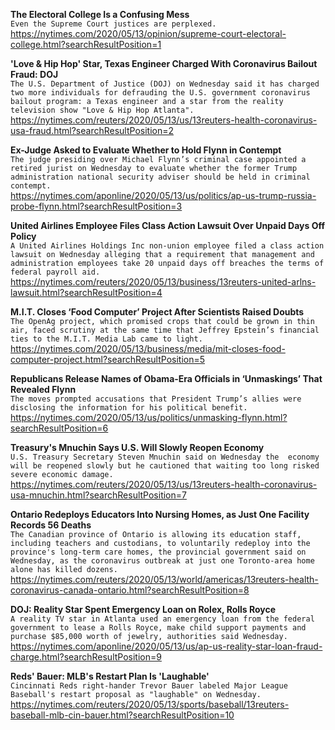 **The Electoral College Is a Confusing Mess**\
`Even the Supreme Court justices are perplexed.`\
https://nytimes.com/2020/05/13/opinion/supreme-court-electoral-college.html?searchResultPosition=1

**'Love & Hip Hop' Star, Texas Engineer Charged With Coronavirus Bailout Fraud: DOJ**\
`The U.S. Department of Justice (DOJ) on Wednesday said it has charged two more individuals for defrauding the U.S. government coronavirus bailout program: a Texas engineer and a star from the reality television show "Love & Hip Hop Atlanta".`\
https://nytimes.com/reuters/2020/05/13/us/13reuters-health-coronavirus-usa-fraud.html?searchResultPosition=2

**Ex-Judge Asked to Evaluate Whether to Hold Flynn in Contempt**\
`The judge presiding over Michael Flynn’s criminal case appointed a retired jurist on Wednesday to evaluate whether the former Trump administration national security adviser should be held in criminal contempt. `\
https://nytimes.com/aponline/2020/05/13/us/politics/ap-us-trump-russia-probe-flynn.html?searchResultPosition=3

**United Airlines Employee Files Class Action Lawsuit Over Unpaid Days Off Policy**\
`A United Airlines Holdings Inc non-union employee filed a class action lawsuit on Wednesday alleging that a requirement that management and administration employees take 20 unpaid days off breaches the terms of federal payroll aid.`\
https://nytimes.com/reuters/2020/05/13/business/13reuters-united-arlns-lawsuit.html?searchResultPosition=4

**M.I.T. Closes ‘Food Computer’ Project After Scientists Raised Doubts**\
`The OpenAg project, which promised crops that could be grown in thin air, faced scrutiny at the same time that Jeffrey Epstein’s financial ties to the M.I.T. Media Lab came to light.`\
https://nytimes.com/2020/05/13/business/media/mit-closes-food-computer-project.html?searchResultPosition=5

**Republicans Release Names of Obama-Era Officials in ‘Unmaskings’ That Revealed Flynn**\
`The moves prompted accusations that President Trump’s allies were disclosing the information for his political benefit.`\
https://nytimes.com/2020/05/13/us/politics/unmasking-flynn.html?searchResultPosition=6

**Treasury's Mnuchin Says U.S. Will Slowly Reopen Economy**\
`U.S. Treasury Secretary Steven Mnuchin said on Wednesday the  economy will be reopened slowly but he cautioned that waiting too long risked severe economic damage.`\
https://nytimes.com/reuters/2020/05/13/us/13reuters-health-coronavirus-usa-mnuchin.html?searchResultPosition=7

**Ontario Redeploys Educators Into Nursing Homes, as Just One Facility Records 56 Deaths**\
`The Canadian province of Ontario is allowing its education staff, including teachers and custodians, to voluntarily redeploy into the province's long-term care homes, the provincial government said on Wednesday, as the coronavirus outbreak at just one Toronto-area home alone has killed dozens.`\
https://nytimes.com/reuters/2020/05/13/world/americas/13reuters-health-coronavirus-canada-ontario.html?searchResultPosition=8

**DOJ: Reality Star Spent Emergency Loan on Rolex, Rolls Royce**\
`A reality TV star in Atlanta used an emergency loan from the federal government to lease a Rolls Royce, make child support payments and purchase $85,000 worth of jewelry, authorities said Wednesday.`\
https://nytimes.com/aponline/2020/05/13/us/ap-us-reality-star-loan-fraud-charge.html?searchResultPosition=9

**Reds' Bauer: MLB's Restart Plan Is 'Laughable'**\
`Cincinnati Reds right-hander Trevor Bauer labeled Major League Baseball's restart proposal as "laughable" on Wednesday.`\
https://nytimes.com/reuters/2020/05/13/sports/baseball/13reuters-baseball-mlb-cin-bauer.html?searchResultPosition=10


